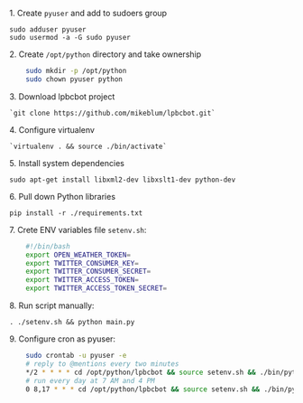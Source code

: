 1\. Create `pyuser` and add to sudoers group

    sudo adduser pyuser
    sudo usermod -a -G sudo pyuser

2\. Create `/opt/python` directory and take ownership

```bash
    sudo mkdir -p /opt/python
    sudo chown pyuser python
```

3\. Download lpbcbot project

    `git clone https://github.com/mikeblum/lpbcbot.git`

4\. Configure virtualenv

    `virtualenv . && source ./bin/activate`

5\. Install system dependencies

    sudo apt-get install libxml2-dev libxslt1-dev python-dev

6\. Pull down Python libraries

    pip install -r ./requirements.txt

7\. Crete ENV variables file `setenv.sh`:

```bash
    #!/bin/bash
    export OPEN_WEATHER_TOKEN=
    export TWITTER_CONSUMER_KEY=
    export TWITTER_CONSUMER_SECRET=
    export TWITTER_ACCESS_TOKEN=
    export TWITTER_ACCESS_TOKEN_SECRET=
```

8\. Run script manually:

    . ./setenv.sh && python main.py

9\. Configure cron as pyuser:

```bash
    sudo crontab -u pyuser -e
    # reply to @mentions every two minutes
    */2 * * * * cd /opt/python/lpbcbot && source setenv.sh && ./bin/python reply.py
    # run every day at 7 AM and 4 PM
    0 8,17 * * * cd /opt/python/lpbcbot && source setenv.sh && ./bin/python main.py     
```
